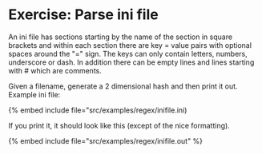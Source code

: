 # Exercise: Parse ini file

An ini file has sections starting by the name of the section in square brackets and within
each section there are key = value pairs with optional spaces around the "=" sign.
The keys can only contain letters, numbers, underscore or dash.
In addition there can be empty lines and lines starting with # which are comments.

Given a filename, generate a 2 dimensional hash and then print it out.
Example ini file:

{% embed include file="src/examples/regex/inifile.ini)

If you print it, it should look like this (except of the nice formatting).

{% embed include file="src/examples/regex/inifile.out" %}



